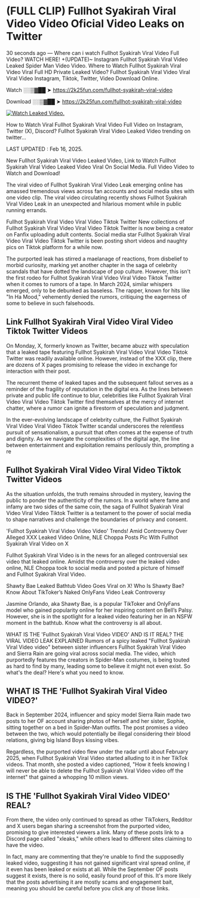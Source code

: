 # (FULL CLIP) Fullhot Syakirah Viral Video Video Oficial Video Leaks on Twitter

30 seconds ago — Where can i watch Fullhot Syakirah Viral Video Full Video? WATCH HERE! +(UPDATE)~ Instagram Fullhot Syakirah Viral Video Leaked Spider Man Video Video. Where to Watch Fullhot Syakirah Viral Video Viral Full HD Private Leaked Video? Fullhot Syakirah Viral Video Viral Viral Video Instagram, Tiktok, Twitter, Video Download Online.

Watch ░░▒▓██ ➤ https://2k25fun.com/fullhot-syakirah-viral-video

Download ░░▒▓██ ➤ https://2k25fun.com/fullhot-syakirah-viral-video

[![Watch Leaked Video.](https://miro.medium.com/v2/resize:fit:828/format:webp/1*cilzJN44JGOrTw9NJCrNHA.gif "Watch Leaked Video")](https://2k25fun.com/fullhot-syakirah-viral-video)

How to Watch Viral Fullhot Syakirah Viral Video Full Video on Instagram, Twitter (X), Discord? Fullhot Syakirah Viral Video Leaked Video trending on twitter...

LAST UPDATED : Feb 16, 2025.

New Fullhot Syakirah Viral Video Leaked Video, Link to Watch Fullhot Syakirah Viral Video Leaked Video Viral On Social Media. Full Video Video to Watch and Download!

The viral video of Fullhot Syakirah Viral Video Leak emerging online has amassed tremendous views across fan accounts and social media sites with one video clip. The viral video circulating recently shows Fullhot Syakirah Viral Video Leak in an unexpected and hilarious moment while in public running errands.

Fullhot Syakirah Viral Video Viral Video Tiktok Twitter New collections of Fullhot Syakirah Viral Video Viral Video Tiktok Twitter is now being a creator on Fanfix uploading adult contents. Social media star Fullhot Syakirah Viral Video Viral Video Tiktok Twitter is been posting short videos and naughty pics on Tiktok platform for a while now.

The purported leak has stirred a maelanage of reactions, from disbelief to morbid curiosity, marking yet another chapter in the saga of celebrity scandals that have dotted the landscape of pop culture. However, this isn't the first rodeo for Fullhot Syakirah Viral Video Viral Video Tiktok Twitter when it comes to rumors of a tape. In March 2024, similar whispers emerged, only to be debunked as baseless. The rapper, known for hits like "In Ha Mood," vehemently denied the rumors, critiquing the eagerness of some to believe in such falsehoods.

## Link Fullhot Syakirah Viral Video Viral Video Tiktok Twitter Videos

On Monday, X, formerly known as Twitter, became abuzz with speculation that a leaked tape featuring Fullhot Syakirah Viral Video Viral Video Tiktok Twitter was readily available online. However, instead of the XXX clip, there are dozens of X pages promising to release the video in exchange for interaction with their post.

The recurrent theme of leaked tapes and the subsequent fallout serves as a reminder of the fragility of reputation in the digital era. As the lines between private and public life continue to blur, celebrities like Fullhot Syakirah Viral Video Viral Video Tiktok Twitter find themselves at the mercy of internet chatter, where a rumor can ignite a firestorm of speculation and judgment.

In the ever-evolving landscape of celebrity culture, the Fullhot Syakirah Viral Video Viral Video Tiktok Twitter scandal underscores the relentless pursuit of sensationalism, a pursuit that often comes at the expense of truth and dignity. As we navigate the complexities of the digital age, the line between entertainment and exploitation remains perilously thin, prompting a re

##  Fullhot Syakirah Viral Video Viral Video Tiktok Twitter Videos

As the situation unfolds, the truth remains shrouded in mystery, leaving the public to ponder the authenticity of the rumors. In a world where fame and infamy are two sides of the same coin, the saga of Fullhot Syakirah Viral Video Viral Video Tiktok Twitter is a testament to the power of social media to shape narratives and challenge the boundaries of privacy and consent.

'Fullhot Syakirah Viral Video Video Video' Trends! Amid Controversy Over Alleged XXX Leaked Video Online, NLE Choppa Posts Pic With Fullhot Syakirah Viral Video on X

Fullhot Syakirah Viral Video is in the news for an alleged controversial sex video that leaked online. Amidst the controversy over the leaked video online, NLE Choppa took to social media and posted a picture of himself and Fullhot Syakirah Viral Video.

Shawty Bae Leaked Bathtub Video Goes Viral on X! Who Is Shawty Bae? Know About TikToker’s Naked OnlyFans Video Leak Controversy

Jasmine Orlando, aka Shawty Bae, is a popular TikToker and OnlyFans model who gained popularity online for her inspiring content on Bell’s Palsy. However, she is in the spotlight for a leaked video featuring her in an NSFW moment in the bathtub. Know what the controversy is all about.

WHAT IS THE 'Fullhot Syakirah Viral Video VIDEO' AND IS IT REAL? THE VIRAL VIDEO LEAK EXPLAINED Rumors of a spicy leaked "Fullhot Syakirah Viral Video video" between sister influencers Fullhot Syakirah Viral Video and Sierra Rain are going viral across social media. The video, which purportedly features the creators in Spider-Man costumes, is being touted as hard to find by many, leading some to believe it might not even exist. So what's the deal? Here's what you need to know.

## WHAT IS THE 'Fullhot Syakirah Viral Video VIDEO?'

Back in September 2024, influencer and spicy model Sierra Rain made two posts to her OF account sharing photos of herself and her sister, Sophie, sitting together on a bed in Spider-Man outfits. The post promises a video between the two, which would potentially be illegal considering their blood relations, giving big Island Boys kissing vibes.

Regardless, the purported video flew under the radar until about February 2025, when Fullhot Syakirah Viral Video started alluding to it in her TikTok videos. That month, she posted a video captioned, "How it feels knowing I will never be able to delete the Fullhot Syakirah Viral Video video off the internet" that gained a whopping 10 million views.

## IS THE 'Fullhot Syakirah Viral Video VIDEO' REAL?

From there, the video only continued to spread as other TikTokers, Redditor and X users began sharing a screenshot from the purported video, promising to give interested viewers a link. Many of these posts link to a Discord page called "xleaks," while others lead to different sites claiming to have the video.

In fact, many are commenting that they're unable to find the supposedly leaked video, suggesting it has not gained significant viral spread online, if it even has been leaked or exists at all. While the September OF posts suggest it exists, there is no solid, easily found proof of this. It's more likely that the posts advertising it are mostly scams and engagement bait, meaning you should be careful before you click any of those links.